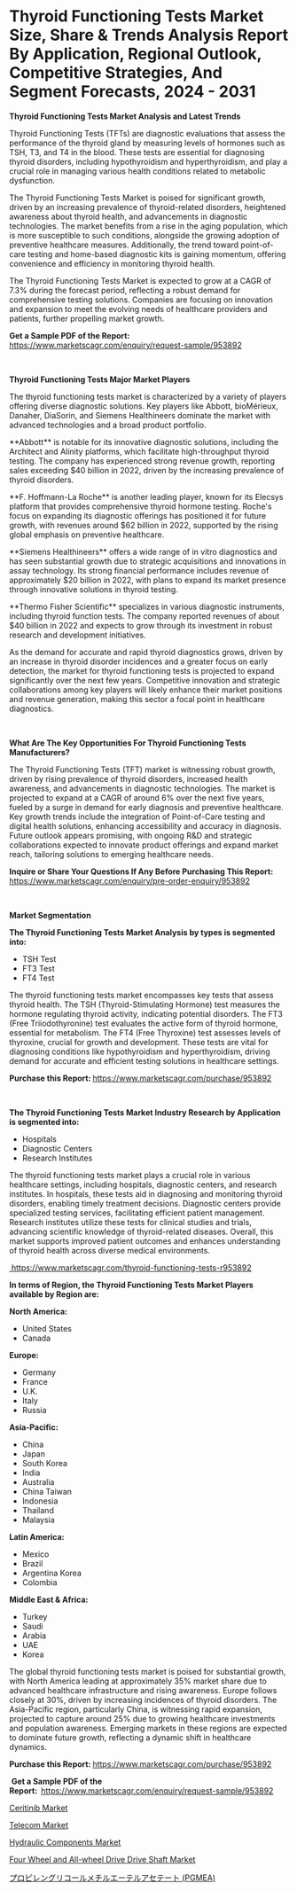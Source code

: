 <p><h1>Thyroid Functioning Tests Market Size, Share & Trends Analysis Report By Application, Regional Outlook, Competitive Strategies, And Segment Forecasts, 2024 - 2031</h1></p><p><strong>Thyroid Functioning Tests Market Analysis and Latest Trends</strong></p>
<p><p>Thyroid Functioning Tests (TFTs) are diagnostic evaluations that assess the performance of the thyroid gland by measuring levels of hormones such as TSH, T3, and T4 in the blood. These tests are essential for diagnosing thyroid disorders, including hypothyroidism and hyperthyroidism, and play a crucial role in managing various health conditions related to metabolic dysfunction.</p><p>The Thyroid Functioning Tests Market is poised for significant growth, driven by an increasing prevalence of thyroid-related disorders, heightened awareness about thyroid health, and advancements in diagnostic technologies. The market benefits from a rise in the aging population, which is more susceptible to such conditions, alongside the growing adoption of preventive healthcare measures. Additionally, the trend toward point-of-care testing and home-based diagnostic kits is gaining momentum, offering convenience and efficiency in monitoring thyroid health.</p><p>The Thyroid Functioning Tests Market is expected to grow at a CAGR of 7.3% during the forecast period, reflecting a robust demand for comprehensive testing solutions. Companies are focusing on innovation and expansion to meet the evolving needs of healthcare providers and patients, further propelling market growth.</p></p>
<p><strong>Get a Sample PDF of the Report:&nbsp;</strong> <a href="https://www.marketscagr.com/enquiry/request-sample/953892">https://www.marketscagr.com/enquiry/request-sample/953892</a></p>
<p>&nbsp;</p>
<p><strong>Thyroid Functioning Tests Major Market Players</strong></p>
<p><p>The thyroid functioning tests market is characterized by a variety of players offering diverse diagnostic solutions. Key players like Abbott, bioMérieux, Danaher, DiaSorin, and Siemens Healthineers dominate the market with advanced technologies and a broad product portfolio. </p><p>**Abbott** is notable for its innovative diagnostic solutions, including the Architect and Alinity platforms, which facilitate high-throughput thyroid testing. The company has experienced strong revenue growth, reporting sales exceeding $40 billion in 2022, driven by the increasing prevalence of thyroid disorders.</p><p>**F. Hoffmann-La Roche** is another leading player, known for its Elecsys platform that provides comprehensive thyroid hormone testing. Roche's focus on expanding its diagnostic offerings has positioned it for future growth, with revenues around $62 billion in 2022, supported by the rising global emphasis on preventive healthcare.</p><p>**Siemens Healthineers** offers a wide range of in vitro diagnostics and has seen substantial growth due to strategic acquisitions and innovations in assay technology. Its strong financial performance includes revenue of approximately $20 billion in 2022, with plans to expand its market presence through innovative solutions in thyroid testing.</p><p>**Thermo Fisher Scientific** specializes in various diagnostic instruments, including thyroid function tests. The company reported revenues of about $40 billion in 2022 and expects to grow through its investment in robust research and development initiatives.</p><p>As the demand for accurate and rapid thyroid diagnostics grows, driven by an increase in thyroid disorder incidences and a greater focus on early detection, the market for thyroid functioning tests is projected to expand significantly over the next few years. Competitive innovation and strategic collaborations among key players will likely enhance their market positions and revenue generation, making this sector a focal point in healthcare diagnostics.</p></p>
<p>&nbsp;</p>
<p><strong>What Are The Key Opportunities For Thyroid Functioning Tests Manufacturers?</strong></p>
<p><p>The Thyroid Functioning Tests (TFT) market is witnessing robust growth, driven by rising prevalence of thyroid disorders, increased health awareness, and advancements in diagnostic technologies. The market is projected to expand at a CAGR of around 6% over the next five years, fueled by a surge in demand for early diagnosis and preventive healthcare. Key growth trends include the integration of Point-of-Care testing and digital health solutions, enhancing accessibility and accuracy in diagnosis. Future outlook appears promising, with ongoing R&D and strategic collaborations expected to innovate product offerings and expand market reach, tailoring solutions to emerging healthcare needs.</p></p>
<p><strong>Inquire or Share Your Questions If Any Before Purchasing This Report:</strong> <a href="https://www.marketscagr.com/enquiry/pre-order-enquiry/953892">https://www.marketscagr.com/enquiry/pre-order-enquiry/953892</a></p>
<p>&nbsp;</p>
<p><strong>Market Segmentation</strong></p>
<p><strong>The Thyroid Functioning Tests Market Analysis by types is segmented into:</strong></p>
<p><ul><li>TSH Test</li><li>FT3 Test</li><li>FT4 Test</li></ul></p>
<p><p>The thyroid functioning tests market encompasses key tests that assess thyroid health. The TSH (Thyroid-Stimulating Hormone) test measures the hormone regulating thyroid activity, indicating potential disorders. The FT3 (Free Triiodothyronine) test evaluates the active form of thyroid hormone, essential for metabolism. The FT4 (Free Thyroxine) test assesses levels of thyroxine, crucial for growth and development. These tests are vital for diagnosing conditions like hypothyroidism and hyperthyroidism, driving demand for accurate and efficient testing solutions in healthcare settings.</p></p>
<p><strong>Purchase this Report:&nbsp;</strong><a href="https://www.marketscagr.com/purchase/953892">https://www.marketscagr.com/purchase/953892</a></p>
<p>&nbsp;</p>
<p><strong>The Thyroid Functioning Tests Market Industry Research by Application is segmented into:</strong></p>
<p><ul><li>Hospitals</li><li>Diagnostic Centers</li><li>Research Institutes</li></ul></p>
<p><p>The thyroid functioning tests market plays a crucial role in various healthcare settings, including hospitals, diagnostic centers, and research institutes. In hospitals, these tests aid in diagnosing and monitoring thyroid disorders, enabling timely treatment decisions. Diagnostic centers provide specialized testing services, facilitating efficient patient management. Research institutes utilize these tests for clinical studies and trials, advancing scientific knowledge of thyroid-related diseases. Overall, this market supports improved patient outcomes and enhances understanding of thyroid health across diverse medical environments.</p></p>
<p><a href="https://www.marketscagr.com/thyroid-functioning-tests-r953892">&nbsp;https://www.marketscagr.com/thyroid-functioning-tests-r953892</a></p>
<p><strong>In terms of Region, the Thyroid Functioning Tests Market Players available by Region are:</strong></p>
<p>
    <p> <strong> North America: </strong>
        <ul>
            <li>United States</li>
            <li>Canada</li>
        </ul>
        </p> 
    <p> <strong> Europe: </strong>
        <ul>
            <li>Germany</li>
            <li>France</li>
            <li>U.K.</li>
            <li>Italy</li>
            <li>Russia</li>
        </ul>
        </p> 
    <p> <strong> Asia-Pacific: </strong>
        <ul>
            <li>China</li>
            <li>Japan</li>
            <li>South Korea</li>
            <li>India</li>
            <li>Australia</li>
            <li>China Taiwan</li>
            <li>Indonesia</li>
            <li>Thailand</li>
            <li>Malaysia</li>
        </ul>
        </p> 
    <p> <strong> Latin America: </strong>
        <ul>
            <li>Mexico</li>
            <li>Brazil</li>
            <li>Argentina Korea</li>
            <li>Colombia</li>
        </ul>
        </p> 
    <p> <strong> Middle East & Africa: </strong>
        <ul>
            <li>Turkey</li>
            <li>Saudi</li>
            <li>Arabia</li>
            <li>UAE</li>
            <li>Korea</li>
        </ul>
    </p>
    </p>
<p><p>The global thyroid functioning tests market is poised for substantial growth, with North America leading at approximately 35% market share due to advanced healthcare infrastructure and rising awareness. Europe follows closely at 30%, driven by increasing incidences of thyroid disorders. The Asia-Pacific region, particularly China, is witnessing rapid expansion, projected to capture around 25% due to growing healthcare investments and population awareness. Emerging markets in these regions are expected to dominate future growth, reflecting a dynamic shift in healthcare dynamics.</p></p>
<p><strong>Purchase this Report: </strong><a href="https://www.marketscagr.com/purchase/953892">https://www.marketscagr.com/purchase/953892</a></p>
<p>&nbsp;<strong>Get a Sample PDF of the Report:&nbsp;&nbsp;</strong><a href="https://www.marketscagr.com/enquiry/request-sample/953892">https://www.marketscagr.com/enquiry/request-sample/953892</a></p>
<p><strong></strong></p>
<p><p><a href="https://www.linkedin.com/pulse/pioneering-growth-analyzing-global-ceritinib-market-dynamics-va62f?trackingId=wNSbaSwLT5uNPfH2VCkmtA%3D%3D">Ceritinib Market</a></p><p><a href="https://github.com/marloy8/Market-Research-Report-List-6/blob/main/telecom-market.md">Telecom Market</a></p><p><a href="https://medium.com/@diane.macle6776/the-hydraulic-components-market-has-experienced-impressive-growth-in-recent-years-expanding-its-f975c5a2403a?postPublishedType=initial">Hydraulic Components Market</a></p><p><a href="https://issuu.com/reportprime-2/docs/four-wheel-and-all-wheel-drive-driv_254242973da83c">Four Wheel and All-wheel Drive Drive Shaft Market</a></p><p><a href="https://medium.com/@ursulastark1948/propylene-glycol-methyl-ether-acetate-pgmea-market-%E3%81%AF-%E3%82%B3%E3%82%B9%E3%83%88%E7%AE%A1%E7%90%86%E3%81%A8%E5%8A%B9%E7%8E%87%E5%90%91%E4%B8%8A%E3%82%92%E5%84%AA%E5%85%88%E3%81%97%E3%81%BE%E3%81%99-aabb441b19cc">プロピレングリコールメチルエーテルアセテート (PGMEA)</a></p></p>